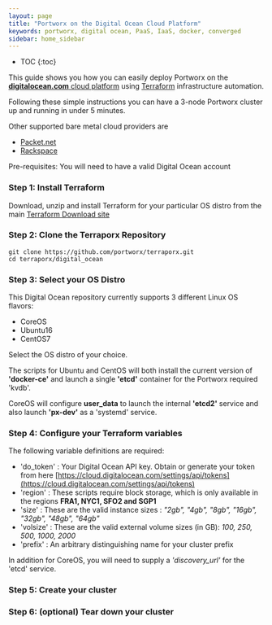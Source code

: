 ```yaml
---
layout: page
title: "Portworx on the Digital Ocean Cloud Platform"
keywords: portworx, digital ocean, PaaS, IaaS, docker, converged
sidebar: home_sidebar
---
```


* TOC
{:toc}

This guide shows you how you can easily deploy Portworx on the [**digitalocean.com** cloud platform](http://digitalocean.com)
using [Terraform](http://terraform.io) infrastructure automation.

Following these simple instructions you can have a 3-node Portworx cluster up and running in under 5 minutes.

Other supported bare metal cloud providers are

* [Packet.net](/cloud/packet.html)
* [Rackspace](/cloud/rackspace.html)

Pre-requisites:   You will need to have a valid Digital Ocean account

### Step 1: Install Terraform

Download, unzip and install Terraform for your particular OS distro from the main [Terraform Download site](https://www.terraform.io/downloads.html)

### Step 2: Clone the Terraporx Repository

```
git clone https://github.com/portworx/terraporx.git
cd terraporx/digital_ocean
```

### Step 3: Select your OS Distro
This Digital Ocean repository currently supports 3 different Linux OS flavors: 

* CoreOS
* Ubuntu16
* CentOS7

Select the OS distro of your choice.

The scripts for Ubuntu and CentOS will both install the current version 
of **'docker-ce'** and launch a single **'etcd'** container for the Portworx required 'kvdb'.

CoreOS will configure **user_data** to launch the internal **'etcd2'** service and also launch **'px-dev'** as a 'systemd' service.

### Step 4: Configure your Terraform variables

The following variable definitions are required:

* 'do_token'  : Your Digital Ocean API key.  Obtain or generate your token from here [https://cloud.digitalocean.com/settings/api/tokens](https://cloud.digitalocean.com/settings/api/tokens)
* 'region'    : These scripts require block storage, which is only available in the regions **FRA1, NYC1, SFO2 and SGP1**
* 'size'      : These are the valid instance sizes : *"2gb", "4gb", "8gb", "16gb", "32gb", "48gb", "64gb"*
* 'volsize'   : These are the valid external volume sizes (in GB):  *100, 250, 500, 1000, 2000*
* 'prefix'    : An arbitrary distinguishing name for your cluster prefix


In addition for CoreOS, you will need to supply a *'discovery_url'* for the 'etcd' service.

### Step 5: Create your cluster

### Step 6: (optional)  Tear down your cluster
